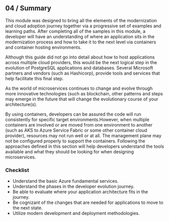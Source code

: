 ## 04 / Summary

This module was designed to bring all the elements of the modernization and cloud adoption journey together via a progressive set of examples and learning paths.  After completing  all of the samples in this module, a developer will have an understanding of where an application sits in the modernization process and how to take it to the next level via containers and container hosting environments.

Although this guide did not go into detail about how to host applications across multiple cloud providers, this would be the next logical step in the evolution of PostgreSQL applications and databases.  Several Microsoft partners and vendors (such as Hashicorp), provide tools and services that help facilitate this final step.

As the world of microservices continues to change and evolve through more innovative technologies (such as blockchain, other patterns and steps may emerge in the future that will change the evolutionary course of your architecture(s).

By using containers, developers can be assured the code will run consistently for specific target environments.However, when multiple containers are involved or are moved from one environment to another (such as AKS to Azure Service Fabric or some other container cloud provider), resources may not run well or at all. The management plane may not be configured properly to support the containers.  Following the approaches defined in this section will help developers understand the tools available and what they should be looking for when designing microservices.

### Checklist

- Understand the basic Azure fundamental services.
- Understand the phases in the developer evolution journey.
- Be able to evaluate where your application architecture fits in the journey.
- Be cognizant of the changes that are needed for applications to move to the next state.
- Utilize modern development and deployment methodologies.
